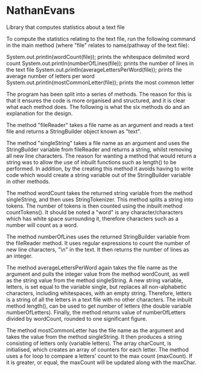 # NathanEvans
Library that computes statistics about a text file

To compute the statistics relating to the text file, run the following command in the main method (where "file" relates to name/pathway of the text file):

System.out.println(wordCount(file)); prints the whitespace delimited word count 
System.out.println(numberOfLines(file)); prints the number of lines in the text file 
System.out.println(averageLettersPerWord(file)); prints the average number of letters per word
System.out.println(mostCommonLetter(file)); prints the most common letter 

The program has been split into a series of methods. The reason for this is that it ensures the code is more organised and structured, and it is clear what each method does. The following is what the six methods do and an explanation for the design.

The method "fileReader" takes a file name as an argument and reads a text file and returns a StringBuilder object known as "text".

The method "singleString" takes a file name as an argument and uses the StringBuilder variable from fileReader and returns a string, whilst removing all new line characters. The reason for wanting a method that would return a string was to allow the use of inbuilt functions such as length() to be performed. In addition, by the creating this method it avoids having to write code which would create a string variable out of the StringBuilder variable in other methods. 

The method wordCount takes the returned string variable from the method singleString, and then uses StringTokenizer. This method splits a string into tokens. The number of tokens is then counted using the inbuilt method countTokens(). It should be noted a "word" is any character/characters which has white space surrounding it, therefore characters such as a number will count as a word.

The method numberOfLines uses the returned StringBuilder variable from the fileReader method. It uses regular expressions to count the number of new line characters, "\n" in the text. It then returns the number of lines as an integer.  

The method averageLettersPerWord again takes the file name as the argument and pulls the integer value from the method wordCount, as well as the string value from the method singleString. A new string variable, letters, is set equal to the variable single, but replaces all non-alphabetic characters, including whitespaces, with an empty string. Therefore, letters is a string of all the letters in a text file with no other characters. The inbuilt method length(), can be used to get number of letters (the double variable numberOfLetters). Finally, the method returns value of numberOfLetters divided by wordCount, rounded to one significant figure. 

The method mostCommonLetter has the file name as the argument and takes the value from the method singleString. It then produces a string consisting of letters only (variable letters). The array charCount, is initialised, which creates an array of counters for each letter. The method uses a for loop to compare a letters' count to the max count (maxCount). If it is greater, or equal, the maxCount will be updated along with the maxChar. 
